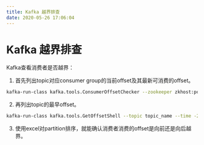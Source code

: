```yaml
---
title: Kafka 越界排查
date: 2020-05-26 17:06:04
---
```

# Kafka 越界排查

Kafka查看消费者是否越界： 

1. 首先列出topic对应consumer group的当前offset及其最新可消费的offset。

```bash
kafka-run-class kafka.tools.ConsumerOffsetChecker --zookeeper zkhost:port --topic topic_name --group topic_name_group
```

2. 再列出topic的最早offset。

```bash
kafka-run-class kafka.tools.GetOffsetShell --topic topic_name --time -2 --broker-list kafkahost:port
```

3. 使用excel对partition排序，就能确认消费者消费的offset是向前还是向后越界。

